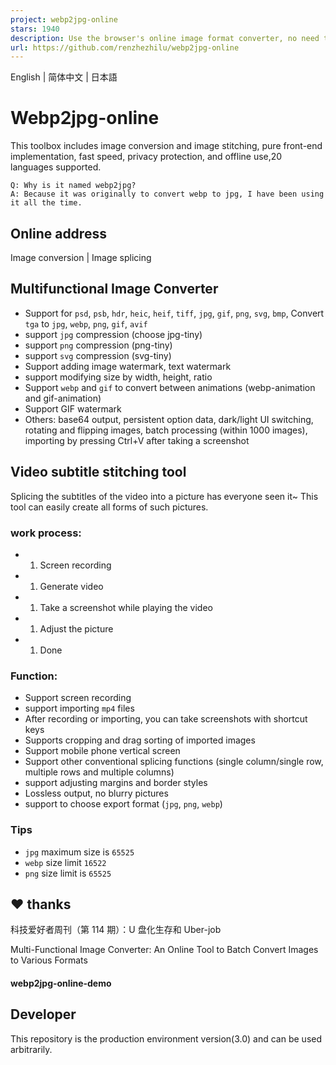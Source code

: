 ```yaml
---
project: webp2jpg-online
stars: 1940
description: Use the browser's online image format converter, no need to upload files, you can convert jpeg, jpg, png, gif, webp, svg, ico, bmp files to jpeg, png, webp animation, gif, base64,avif,mozjpeg. 使用浏览器的在线图片格式转化器,无需上传文件,可将jpeg、jpg、png、gif、webp、svg、ico、bmp文件转换为jpeg、png、webp、webp动画、gif、base64、avif、mozjpeg,提供了多个可自定义选项来满足常见需求。
url: https://github.com/renzhezhilu/webp2jpg-online
---
```


English | 简体中文 | 日本語

Webp2jpg-online
===============

This toolbox includes image conversion and image stitching, pure front-end implementation, fast speed, privacy protection, and offline use,20 languages supported.

```
Q: Why is it named webp2jpg?
A: Because it was originally to convert webp to jpg, I have been using it all the time.
```

Online address
--------------

Image conversion | Image splicing

Multifunctional Image Converter
-------------------------------

-   Support for `psd`, `psb`, `hdr`, `heic`, `heif`, `tiff`, `jpg`, `gif`, `png`, `svg`, `bmp`, Convert `tga` to `jpg`, `webp`, `png`, `gif`, `avif`
-   support `jpg` compression (choose jpg-tiny)
-   support `png` compression (png-tiny)
-   support `svg` compression (svg-tiny)
-   Support adding image watermark, text watermark
-   support modifying size by width, height, ratio
-   Support `webp` and `gif` to convert between animations (webp-animation and gif-animation)
-   Support GIF watermark
-   Others: base64 output, persistent option data, dark/light UI switching, rotating and flipping images, batch processing (within 1000 images), importing by pressing Ctrl+V after taking a screenshot

  
  

Video subtitle stitching tool
-----------------------------

Splicing the subtitles of the video into a picture has everyone seen it~ This tool can easily create all forms of such pictures.

### work process:

-   1.  Screen recording
-   1.  Generate video
-   1.  Take a screenshot while playing the video
-   1.  Adjust the picture
-   1.  Done

### Function:

-   Support screen recording
-   support importing `mp4` files
-   After recording or importing, you can take screenshots with shortcut keys
-   Supports cropping and drag sorting of imported images
-   Support mobile phone vertical screen
-   Support other conventional splicing functions (single column/single row, multiple rows and multiple columns)
-   support adjusting margins and border styles
-   Lossless output, no blurry pictures
-   support to choose export format (`jpg`, `png`, `webp`)

### Tips

-   `jpg` maximum size is `65525`
-   `webp` size limit `16522`
-   `png` size limit is `65525`

❤ thanks
--------

科技爱好者周刊（第 114 期）：U 盘化生存和 Uber-job

Multi-Functional Image Converter: An Online Tool to Batch Convert Images to Various Formats

#### webp2jpg-online-demo

Developer
---------

This repository is the production environment version(3.0) and can be used arbitrarily.
